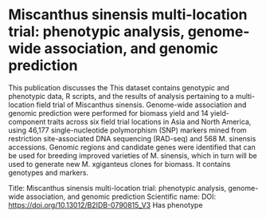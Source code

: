 # Miscanthus sinensis multi-location trial: phenotypic analysis, genome-wide association, and genomic prediction

This publication discusses the This dataset contains genotypic and phenotypic data, R scripts, and the results of analysis pertaining to a multi-location field trial of Miscanthus sinensis. Genome-wide association and genomic prediction were performed for biomass yield and 14 yield-component traits across six field trial locations in Asia and North America, using 46,177 single-nucleotide polymorphism (SNP) markers mined from restriction site-associated DNA sequencing (RAD-seq) and 568 M. sinensis accessions. Genomic regions and candidate genes were identified that can be used for breeding improved varieties of M. sinensis, which in turn will be used to generate new M. xgiganteus clones for biomass.
It contains  genotypes and  markers.

Title: Miscanthus sinensis multi-location trial: phenotypic analysis, genome-wide association, and genomic prediction
Scientific name: 
DOI: https://doi.org/10.13012/B2IDB-0790815_V3
Has phenotype 

